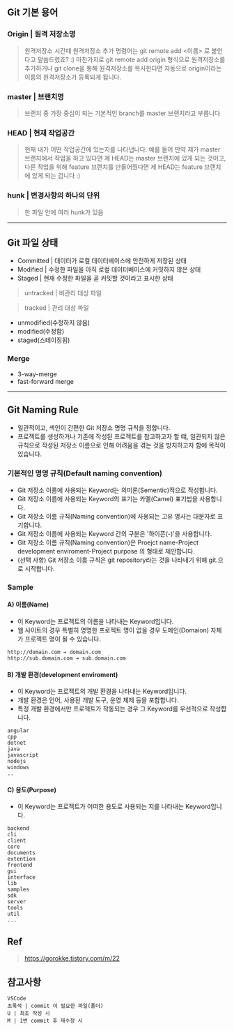 ## Git 기본 용어
### Origin | 원격 저장소명
> 원격저장소 시간때 원격저장소 추가 명령어는 git remote add <이름> 로 붙인다고 말씀드렸죠? :)
> 마찬가지로 git remote add origin 형식으로 원격저장소를 추가하거나 git clone을 통해 원격저장소를 복사한다면
> 자동으로 origin이라는 이름의 원격저장소가 등록되게 됩니다.

### master | 브랜치명
> 브랜치 중 가장 중심이 되는 기본적인 branch를 master 브랜치라고 부릅니다

### HEAD | 현재 작업공간
> 현재 내가 어떤 작업공간에 있는지를 나타냅니다.
> 예를 들어 만약 제가 master 브랜치에서 작업을 하고 있다면 제 HEAD는 master 브랜치에 있게 되는 것이고,
> 다른 작업을 위해 feature 브랜치를 만들어줬다면 제 HEAD는 feature 브랜치에 있게 되는 겁니다 :)

### hunk | 변경사항의 하나의 단위
> 한 파일 안에 여러 hunk가 있음
---
## Git 파일 상태
* Committed | 데이터가 로컬 데이터베이스에 안전하게 저장된 상태
* Modified  | 수정한 파일을 아직 로컬 데이터베이스에 커밋하지 않은 상태
* Staged    | 현재 수정한 파일을 곧 커밋할 것이라고 표시한 상태

> untracked | 비관리 대상 파일

> tracked | 관리 대상 파일
* unmodified(수정하지 않음)
* modified(수정함)
* staged(스테이징됨)

### Merge
* 3-way-merge
* fast-forward merge

---
## Git Naming Rule

* 일관적이고, 색인이 간편한 Git 저장소 명명 규칙을 정합니다.
* 프로젝트를 생성하거나 기존에 작성된 프로젝트를 참고하고자 할 떄, 일관되지 않은 규칙으로 작성된 저장소 이름으로 인해 어려움을 겪는 것을 방지하고자 함에 목적이 있습니다.

### 기본적인 명명 규칙(Default naming convention)
- Git 저장소 이름에 사용되는 Keyword는 의미론(Sementic)적으로 작성합니다.
- Git 저장소 이름에 사용되는 Keyword의 표기는 카멜(Camel) 표기법을 사용합니다.
- Git 저장소 이름 규칙(Naming convention)에 사용되는 고유 명사는 대문자로 표기합니다.
- Git 저장소 이름에 사용되는 Keyword 간의 구분은 '하이픈(-)'을 사용합니다.
- Git 저장소 이름 규칙(Naming convention)은 Proejct name-Project development enviroment-Project purpose 의 형태로 제안합니다.
- (선택 사항) Git 저장소 이름 규칙은 git repository라는 것을 나타내기 위해 git.으로 시작합니다.

### Sample
#### A) 이름(Name)
* 이 Keyword는 프로젝트의 이름을 나타내는 Keyword입니다.
* 웹 사이트의 경우 특별히 명명한 프로젝트 명이 없을 경우 도메인(Domaion) 자체가 프로젝트 명이 될 수 있습니다.
```
http://domain.com ➔ domain.com
http://sub.domain.com ➔ sub.domain.com
```

#### B) 개발 환경(development enviroment)
* 이 Keyword는 프로젝트의 개발 환경을 나타내는 Keyword입니다.
* 개발 환경은 언어, 사용된 개발 도구, 운영 체제 등을 포함합니다.
* 특정 개발 환경에서만 프로젝트가 작동되는 경우 그 Keyword를 우선적으로 작성합니다.
```
angular	
cpp	
dotnet	
java	
javascript	
nodejs	
windows
..
```

#### C) 용도(Purpose)
* 이 Keyword는 프로젝트가 어떠한 용도로 사용되는 지를 나타내는 Keyword입니다.
```
backend	
cli	
client	
core	
documents	
extention	
frontend	
gui	
interface
lib
samples	
sdk	
server	
tools	
util
...
```


## Ref
> https://gorokke.tistory.com/m/22


## 참고사항
```
VSCode
초록색 | commit 이 필요한 파일(폴더)
U | 최초 작성 시
M | 1번 commit 후 재수정 시
```